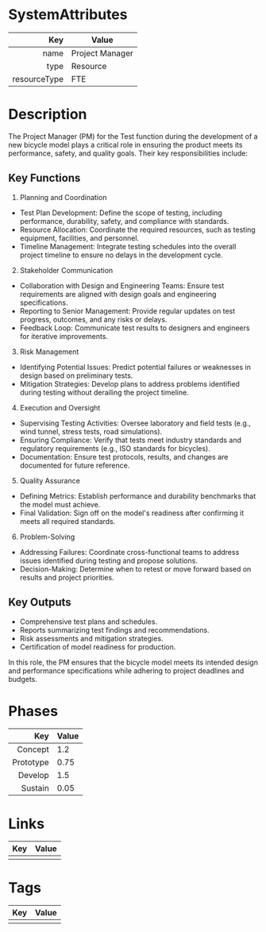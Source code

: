 # SystemAttributes

| Key                       | Value                |
| ------------------------: | -------------------- |
| name                      | Project Manager                 |
| type                      | Resource    |
| resourceType              | FTE     |

# Description

The Project Manager (PM) for the Test function during the development of a new bicycle model plays a critical role in ensuring the product meets its performance, safety, and quality goals. Their key responsibilities include:

## Key Functions

1. Planning and Coordination
- Test Plan Development: Define the scope of testing, including performance, durability, safety, and compliance with standards.
- Resource Allocation: Coordinate the required resources, such as testing equipment, facilities, and personnel.
- Timeline Management: Integrate testing schedules into the overall project timeline to ensure no delays in the development cycle.
2. Stakeholder Communication
- Collaboration with Design and Engineering Teams: Ensure test requirements are aligned with design goals and engineering specifications.
- Reporting to Senior Management: Provide regular updates on test progress, outcomes, and any risks or delays.
- Feedback Loop: Communicate test results to designers and engineers for iterative improvements.
3. Risk Management
- Identifying Potential Issues: Predict potential failures or weaknesses in design based on preliminary tests.
- Mitigation Strategies: Develop plans to address problems identified during testing without derailing the project timeline.
4. Execution and Oversight
- Supervising Testing Activities: Oversee laboratory and field tests (e.g., wind tunnel, stress tests, road simulations).
- Ensuring Compliance: Verify that tests meet industry standards and regulatory requirements (e.g., ISO standards for bicycles).
- Documentation: Ensure test protocols, results, and changes are documented for future reference.
5. Quality Assurance
- Defining Metrics: Establish performance and durability benchmarks that the model must achieve.
- Final Validation: Sign off on the model's readiness after confirming it meets all required standards.
6. Problem-Solving
- Addressing Failures: Coordinate cross-functional teams to address issues identified during testing and propose solutions.
- Decision-Making: Determine when to retest or move forward based on results and project priorities.

## Key Outputs

- Comprehensive test plans and schedules.
- Reports summarizing test findings and recommendations.
- Risk assessments and mitigation strategies.
- Certification of model readiness for production.

In this role, the PM ensures that the bicycle model meets its intended design and performance specifications while adhering to project deadlines and budgets.

# Phases

| Key                       | Value                |
| ------------------------: | -------------------- |
| Concept                   | 1.2                     |
| Prototype                 | 0.75                     |
| Develop                   | 1.5                     |
| Sustain                   | 0.05                     |

# Links

| Key                       | Value                |
| ------------------------: | -------------------- |
|                           |                      |

# Tags

| Key                       | Value                |
| ------------------------: | -------------------- |
|                           |                      |